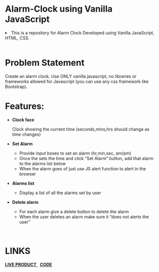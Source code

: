 # Alarm-Clock using Vanilla JavaScript

<li>This is a repository for Alarm Clock Developed using Vanilla JavaScript, HTML, CSS.</li>
<br>

# Problem Statement

Create an alarm clock. Use ONLY vanilla javascript, no libraries or frameworks allowed for Javascript (you can use any css framework like Bootstrap).
<br>

# Features:

- <b>Clock face</b><br>

  Clock showing the current time (seconds,mins,hrs should change as time changes)

- <b>Set Alarm</b> <br>

  - Provide input boxes to set an alarm (hr,min,sec, am/pm)
  - Once the sets the time and click “Set Alarm” button, add that alarm to the alarms list below
  - When the alarm goes of just use JS alert function to alert in the browser

- <b>Alarms list</b> <br>

  - Display a list of all the alarms set by user
 
- <b>Delete alarm</b> <br>
  - For each alarm give a delete button to delete the alarm
  - When the user deletes an alarm make sure it “does not alerts the user”

<br>

# LINKS

<a href = "file:///E:/CN/Self%20skill%20test/self%20skill%20test%20Front%20End/Alarm%20Clock/clock.html"> <b>LIVE PRODUCT</b> </a>  &nbsp; <a href = "https://github.com/mohidul4555/Alarm-Clock---Coding-Ninjas"> <b>CODE</b> </a> <br>

